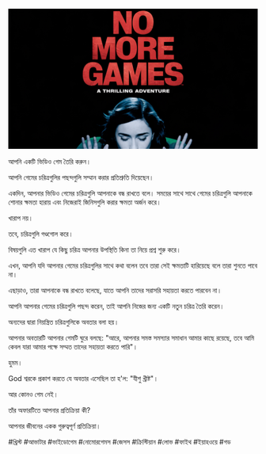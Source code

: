 ![Video cover image](../cover.jpeg "cover-photo")

আপনি একটি ভিডিও গেম তৈরি করুন।

আপনি গেমের চরিত্রগুলির পছন্দগুলি সম্মান করার প্রতিশ্রুতি দিয়েছেন।

একদিন, আপনার ভিডিও গেমের চরিত্রগুলি আপনাকে বন্ধ রাখতে বলে। সময়ের সাথে সাথে গেমের চরিত্রগুলি আপনাকে শোনার ক্ষমতা হারায় এবং নিজেরাই জিনিসগুলি করার ক্ষমতা অর্জন করে।

খারাপ নয়।

তবে, চরিত্রগুলি গণ্ডগোল করে।

বিষয়গুলি এত খারাপ যে কিছু চরিত্র আপনার উপস্থিতি কিনা তা নিয়ে প্রশ্ন শুরু করে।

এখন, আপনি যদি আপনার গেমের চরিত্রগুলির সাথে কথা বলেন তবে তারা সেই ক্ষমতাটি হারিয়েছে বলে তারা শুনতে পাবে না।

এছাড়াও, তারা আপনাকে বন্ধ রাখতে বলেছে, যাতে আপনি তাদের সরাসরি সহায়তা করতে পারবেন না।

আপনি আপনার গেমের চরিত্রগুলি পছন্দ করেন, তাই আপনি নিজের জন্য একটি নতুন চরিত্র তৈরি করেন।

অন্যদের দ্বারা নিয়ন্ত্রিত চরিত্রগুলিকে অবতার বলা হয়।

আপনার অবতারটি আপনার গেমটি ঘুরে বলছে: "আরে, আপনার সমস্ত সমস্যার সমাধান আমার কাছে রয়েছে, তবে আমি কেবল যারা আমার পক্ষে সম্মত তাদের সহায়তা করতে পারি"।

হুমম।

God শ্বরকে প্রকাশ করতে যে অবতার এসেছিল তা হ'ল: "যীশু খ্রীষ্ট"।

আর কোনও গেম নেই।

তাঁর অফারটিতে আপনার প্রতিক্রিয়া কী?

আপনার জীবনের একক গুরুত্বপূর্ণ প্রতিক্রিয়া।

#খ্রিস্ট #আভাটার #ভাইডোগেম #নোমোরগেমস #জেসস #ক্রিস্টিয়ান #লোভ #ফাইথ #ইয়াহওয়ে #গড